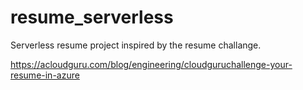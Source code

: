 # resume_serverless
Serverless resume project inspired by the resume challange.

https://acloudguru.com/blog/engineering/cloudguruchallenge-your-resume-in-azure



